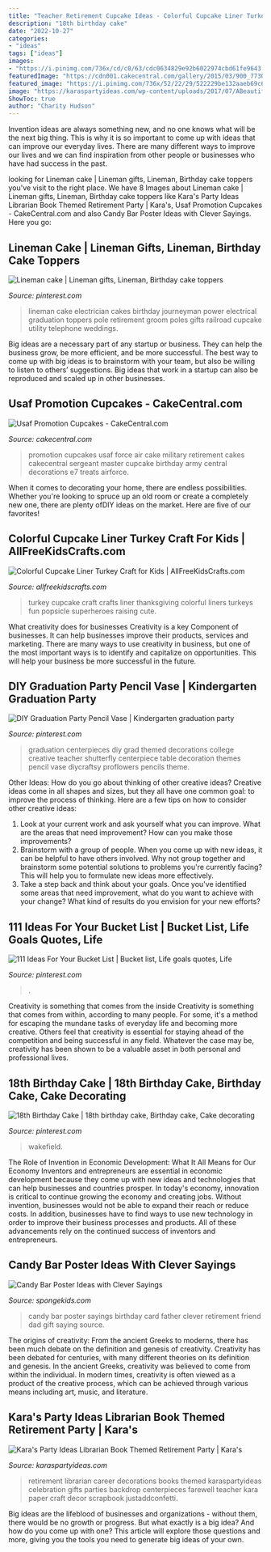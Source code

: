 ```yaml
---
title: "Teacher Retirement Cupcake Ideas - Colorful Cupcake Liner Turkey Craft For Kids"
description: "18th birthday cake"
date: "2022-10-27"
categories:
- "ideas"
tags: ["ideas"]
images:
- "https://i.pinimg.com/736x/cd/c0/63/cdc0634829e92b6022974cbd61fe9643.jpg"
featuredImage: "https://cdn001.cakecentral.com/gallery/2015/03/900_773021kyMK_usaf-promotion-cupcakes.jpg"
featured_image: "https://i.pinimg.com/736x/52/22/29/522229be132aaeb69c6576eb07967f22.jpg"
image: "https://karaspartyideas.com/wp-content/uploads/2017/07/ABeautifulCareer1.jpg"
ShowToc: true
author: "Charity Hudson"
---
```



Invention ideas are always something new, and no one knows what will be the next big thing. This is why it is so important to come up with ideas that can improve our everyday lives. There are many different ways to improve our lives and we can find inspiration from other people or businesses who have had success in the past.

	

		
looking for Lineman cake | Lineman gifts, Lineman, Birthday cake toppers you've visit to the right place. We have 8 Images about Lineman cake | Lineman gifts, Lineman, Birthday cake toppers like Kara&#039;s Party Ideas Librarian Book Themed Retirement Party | Kara&#039;s, Usaf Promotion Cupcakes - CakeCentral.com and also Candy Bar Poster Ideas with Clever Sayings. Here you go:
		
    
## Lineman Cake | Lineman Gifts, Lineman, Birthday Cake Toppers

<img loading=lazy src="https://i.pinimg.com/736x/3c/e2/38/3ce238c8f409b300296a28cabf84e1a3--journeyman-lineman-graduation-cake.jpg" onerror="this.onerror=null;this.src='https://tse1.mm.bing.net/th?id=OIP.fIwAVv8Z1TmExczQHevIZAHaJ3&amp;pid=15.1';" alt="Lineman cake | Lineman gifts, Lineman, Birthday cake toppers">

_Source: pinterest.com_

>lineman cake electrician cakes birthday journeyman power electrical graduation toppers pole retirement groom poles gifts railroad cupcake utility telephone weddings. 

	

Big ideas are a necessary part of any startup or business. They can help the business grow, be more efficient, and be more successful. The best way to come up with big ideas is to brainstorm with your team, but also be willing to listen to others’ suggestions. Big ideas that work in a startup can also be reproduced and scaled up in other businesses.

    
## Usaf Promotion Cupcakes - CakeCentral.com

<img loading=lazy src="https://cdn001.cakecentral.com/gallery/2015/03/900_773021kyMK_usaf-promotion-cupcakes.jpg" onerror="this.onerror=null;this.src='https://tse3.mm.bing.net/th?id=OIP.ulAcY4p8kKQ05dw3bf6rIgHaI1&amp;pid=15.1';" alt="Usaf Promotion Cupcakes - CakeCentral.com">

_Source: cakecentral.com_

>promotion cupcakes usaf force air cake military retirement cakes cakecentral sergeant master cupcake birthday army central decorations e7 treats airforce. 

	

When it comes to decorating your home, there are endless possibilities. Whether you're looking to spruce up an old room or create a completely new one, there are plenty ofDIY ideas on the market. Here are five of our favorites!

    
## Colorful Cupcake Liner Turkey Craft For Kids | AllFreeKidsCrafts.com

<img loading=lazy src="https://irepo.primecp.com/2015/10/241367/Colorful-Cupcake-Liner-Turkey-Craft-for-Kids_ExtraLarge700_ID-1247078.jpg?v=1247078" onerror="this.onerror=null;this.src='https://tse3.mm.bing.net/th?id=OIP.yeCNxHTyTNeUcIGQPHWWmwHaKf&amp;pid=15.1';" alt="Colorful Cupcake Liner Turkey Craft for Kids | AllFreeKidsCrafts.com">

_Source: allfreekidscrafts.com_

>turkey cupcake craft crafts liner thanksgiving colorful liners turkeys fun popsicle superheroes raising cute. 

	

What creativity does for businesses
Creativity is a key Component of businesses. It can help businesses improve their products, services and marketing. There are many ways to use creativity in business, but one of the most important ways is to identify and capitalize on opportunities. This will help your business be more successful in the future.

    
## DIY Graduation Party Pencil Vase | Kindergarten Graduation Party

<img loading=lazy src="https://i.pinimg.com/736x/7e/df/15/7edf158d36ecd26ec0d6eba51529ae4b.jpg" onerror="this.onerror=null;this.src='https://tse1.mm.bing.net/th?id=OIP.sZa6WQirYWInBeql8iVMogHaLI&amp;pid=15.1';" alt="DIY Graduation Party Pencil Vase | Kindergarten graduation party">

_Source: pinterest.com_

>graduation centerpieces diy grad themed decorations college creative teacher shutterfly centerpiece table decoration themes pencil vase diycraftsy proflowers pencils theme. 

	

Other Ideas: How do you go about thinking of other creative ideas?
Creative ideas come in all shapes and sizes, but they all have one common goal: to improve the process of thinking. Here are a few tips on how to consider other creative ideas:
1. Look at your current work and ask yourself what you can improve. What are the areas that need improvement? How can you make those improvements?
2. Brainstorm with a group of people. When you come up with new ideas, it can be helpful to have others involved. Why not group together and brainstorm some potential solutions to problems you're currently facing? This will help you to formulate new ideas more effectively.
3. Take a step back and think about your goals. Once you've identified some areas that need improvement, what do you want to achieve with your change? What kind of results do you envision for your new efforts?

    
## 111 Ideas For Your Bucket List | Bucket List, Life Goals Quotes, Life

<img loading=lazy src="https://i.pinimg.com/736x/cd/c0/63/cdc0634829e92b6022974cbd61fe9643.jpg" onerror="this.onerror=null;this.src='https://tse2.mm.bing.net/th?id=OIP.RbL-oVaNFeUYG0cc_zkn8QHaLE&amp;pid=15.1';" alt="111 Ideas For Your Bucket List | Bucket list, Life goals quotes, Life">

_Source: pinterest.com_

>. 

	

Creativity is something that comes from the inside
Creativity is something that comes from within, according to many people. For some, it's a method for escaping the mundane tasks of everyday life and becoming more creative. Others feel that creativity is essential for staying ahead of the competition and being successful in any field. Whatever the case may be, creativity has been shown to be a valuable asset in both personal and professional lives.

    
## 18th Birthday Cake | 18th Birthday Cake, Birthday Cake, Cake Decorating

<img loading=lazy src="https://i.pinimg.com/736x/52/22/29/522229be132aaeb69c6576eb07967f22.jpg" onerror="this.onerror=null;this.src='https://tse4.mm.bing.net/th?id=OIP.71FYxy3rNA1GU-9ZWs86XQHaJ3&amp;pid=15.1';" alt="18th Birthday Cake | 18th birthday cake, Birthday cake, Cake decorating">

_Source: pinterest.com_

>wakefield. 

	

The Role of Invention in Economic Development: What It All Means for Our Economy
Inventors and entrepreneurs are essential in economic development because they come up with new ideas and technologies that can help businesses and countries prosper. In today's economy, innovation is critical to continue growing the economy and creating jobs. Without invention, businesses would not be able to expand their reach or reduce costs. In addition, businesses have to find ways to use new technology in order to improve their business processes and products. All of these advancements rely on the continued success of inventors and entrepreneurs.

    
## Candy Bar Poster Ideas With Clever Sayings

<img loading=lazy src="http://spongekids.com/wp-content/uploads/2015/01/candy-bar-sayings/12-candy-bar-saying-ideas.jpg" onerror="this.onerror=null;this.src='https://tse2.mm.bing.net/th?id=OIP.xXtAGYzQS3vZBkdTWtcs0wHaJ4&amp;pid=15.1';" alt="Candy Bar Poster Ideas with Clever Sayings">

_Source: spongekids.com_

>candy bar poster sayings birthday card father clever retirement friend dad gift saying source. 

	

The origins of creativity: From the ancient Greeks to moderns, there has been much debate on the definition and genesis of creativity.
Creativity has been debated for centuries, with many different theories on its definition and genesis. In the ancient Greeks, creativity was believed to come from within the individual. In modern times, creativity is often viewed as a product of the creative process, which can be achieved through various means including art, music, and literature.

    
## Kara&#039;s Party Ideas Librarian Book Themed Retirement Party | Kara&#039;s

<img loading=lazy src="https://karaspartyideas.com/wp-content/uploads/2017/07/ABeautifulCareer1.jpg" onerror="this.onerror=null;this.src='https://tse2.mm.bing.net/th?id=OIP.3tA5ZrH9Vq3MDPLWhzjK3wHaLH&amp;pid=15.1';" alt="Kara&#039;s Party Ideas Librarian Book Themed Retirement Party | Kara&#039;s">

_Source: karaspartyideas.com_

>retirement librarian career decorations books themed karaspartyideas celebration gifts parties backdrop centerpieces farewell teacher kara paper craft decor scrapbook justaddconfetti. 

	

Big ideas are the lifeblood of businesses and organizations - without them, there would be no growth or progress. But what exactly is a big idea? And how do you come up with one? This article will explore those questions and more, giving you the tools you need to generate big ideas of your own.

